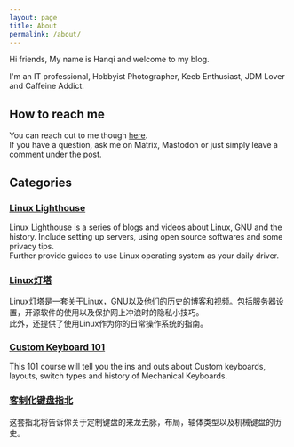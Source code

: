 ```yaml
---
layout: page
title: About
permalink: /about/
---
```

Hi friends, My name is Hanqi and welcome to my blog. 

I'm an IT professional, Hobbyist Photographer, Keeb Enthusiast, JDM Lover and Caffeine Addict.

## How to reach me
You can reach out to me though [here](/contact/).  
If you have a question, ask me on Matrix, Mastodon or just simply leave a comment under the post. 

## Categories
### [**Linux Lighthouse**](/linux-lighthouse)
Linux Lighthouse is a series of blogs and videos about Linux, GNU and the history. Include setting up servers, using open source softwares and some privacy tips.  
Further provide guides to use Linux operating system as your daily driver.

### [Linux灯塔](/linux%E7%81%AF%E5%A1%94)
Linux灯塔是一套关于Linux，GNU以及他们的历史的博客和视频。包括服务器设置，开源软件的使用以及保护网上冲浪时的隐私小技巧。  
此外，还提供了使用Linux作为你的日常操作系统的指南。

### [**Custom Keyboard 101**](/custom-keyboard-101)
This 101 course will tell you the ins and outs about Custom keyboards, layouts, switch types and history of Mechanical Keyboards.

### [客制化键盘指北](/%E5%AE%A2%E5%88%B6%E5%8C%96%E9%94%AE%E7%9B%98%E6%8C%87%E5%8C%97)
这套指北将告诉你关于定制键盘的来龙去脉，布局，轴体类型以及机械键盘的历史。
